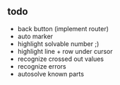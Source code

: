 todo
----
* back button (implement router)
* auto marker
* highlight solvable number ;)
* highlight line + row under cursor
* recognize crossed out values
* recognize errors
* autosolve known parts
